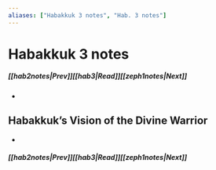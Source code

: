 ```yaml
---
aliases: ["Habakkuk 3 notes", "Hab. 3 notes"]
---
```

# Habakkuk 3 notes
##### <span class=arrow-left></span>[[hab2notes|Prev]]<span class=navigation-separator></span>[[hab3|Read]]<span class=navigation-separator></span>[[zeph1notes|Next]]<span class=arrow-right></span>
- 
## Habakkuk’s Vision of the Divine Warrior
- 
##### <span class=arrow-left></span>[[hab2notes|Prev]]<span class=navigation-separator></span>[[hab3|Read]]<span class=navigation-separator></span>[[zeph1notes|Next]]<span class=arrow-right></span>